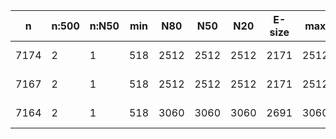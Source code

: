 n     |n:500  |n:N50  |min  |N80   |N50   |N20   |E-size  |max   |sum   |name
---   |---    |---    |---  |---   |---   |---   |---     |---   |---   |---
7174  |2      |1      |518  |2512  |2512  |2512  |2171    |2512  |3030  |ne234-unitigs.fa
7167  |2      |1      |518  |2512  |2512  |2512  |2171    |2512  |3030  |ne234-contigs.fa
7164  |2      |1      |518  |3060  |3060  |3060  |2691    |3060  |3578  |ne234-scaffolds.fa

